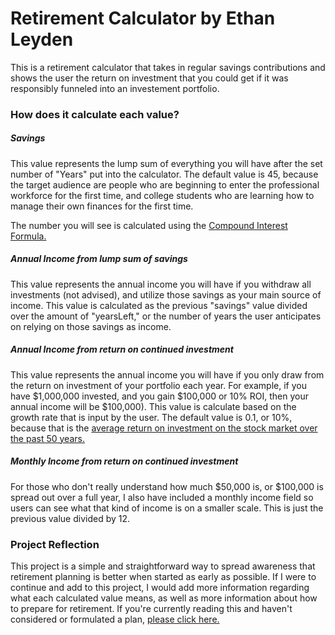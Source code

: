 # Retirement Calculator by Ethan Leyden

This is a retirement calculator that takes in regular savings contributions and shows the user the return on investment that you could get if it was responsibly funneled into an investement portfolio. 

### How does it calculate each value?

##### Savings
This value represents the lump sum of everything you will have after the set number of "Years" put into the calculator. The default value is 45, because the target audience are people who are beginning to enter the professional workforce for the first time, and college students who are learning how to manage their own finances for the first time.

The number you will see is calculated using the [Compound Interest Formula.](https://www.thecalculatorsite.com/articles/finance/compound-interest-formula.php#:~:text=The%20formula%20for%20compound%20interest,the%20number%20of%20time%20periods.)

##### Annual Income from lump sum of savings
This value represents the annual income you will have if you withdraw all investments (not advised), and utilize those savings as your main source of income. This value is calculated as the previous "savings" value divided over the amount of "yearsLeft," or the number of years the user anticipates on relying on those savings as income. 

##### Annual Income from return on continued investment
This value represents the annual income you will have if you only draw from the return on investment of your portfolio each year. For example, if you have $1,000,000 invested, and you gain $100,000 or 10% ROI, then your annual income will be $100,000). This value is calculate based on the growth rate that is input by the user. The default value is 0.1, or 10%, because that is the [average return on investment on the stock market over the past 50 years.](https://en.wikipedia.org/wiki/S%26P_500#Returns_by_year)

##### Monthly Income from return on continued investment
For those who don't really understand how much $50,000 is, or $100,000 is spread out over a full year, I also have included a monthly income field so users can see what that kind of income is on a smaller scale. This is just the previous value divided by 12. 

### Project Reflection

This project is a simple and straightforward way to spread awareness that retirement planning is better when started as early as possible. If I were to continue and add to this project, I would add more information regarding what each calculated value means, as well as more information about how to prepare for retirement. If you're currently reading this and haven't considered or formulated a plan, [please click here.](https://www.reddit.com/r/personalfinance/wiki/index/#wiki_advice_and_tips_for_different_age-ranges)